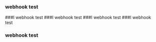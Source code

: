 ### webhook test
###I webhook test
###I webhook test
###I webhook test
###I webhook test
### webhook test
